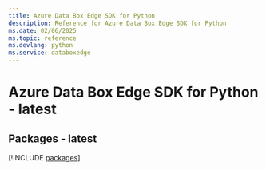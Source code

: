```yaml
---
title: Azure Data Box Edge SDK for Python
description: Reference for Azure Data Box Edge SDK for Python
ms.date: 02/06/2025
ms.topic: reference
ms.devlang: python
ms.service: databoxedge
---
```

# Azure Data Box Edge SDK for Python - latest
## Packages - latest
[!INCLUDE [packages](data-box-edge-index.md)]
